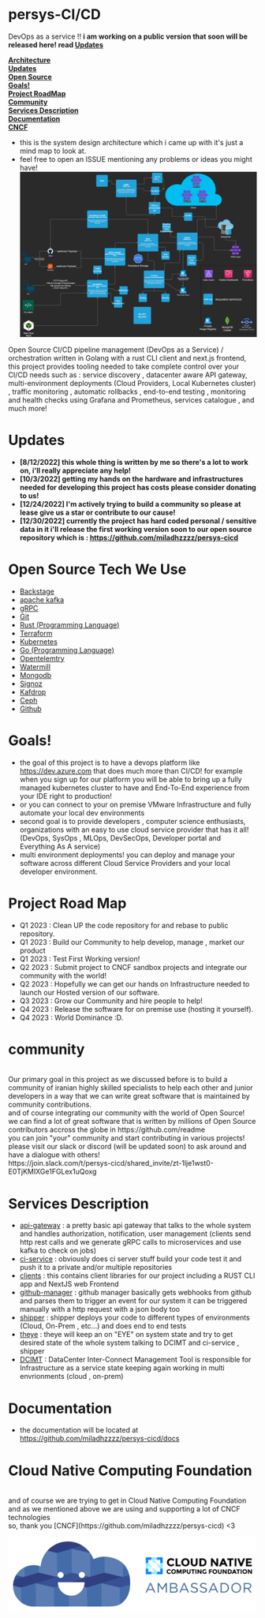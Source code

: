 # persys-CI/CD
DevOps as a service !! **i am working on a public version that soon will be released here! read [Updates](#Updates)**
<!-- TOC -->
**[Architecture](#persys-cicd)**
<br>
**[Updates](#Updates)**
<br>
**[Open Source]()**
<br>
**[Goals!](#Goals!)**
<br>
**[Project RoadMap]()**
<br>
**[Community](#community)**
<br>
**[Services Description]()**
<br>
**[Documentation](#Documentation)**
<br>
**[CNCF]()**
<!-- TOC -->
* this is the system design architecture which i came up with it's just a mind map to look at.
* feel free to open an ISSUE mentioning any problems or ideas you might have!
![](arch.png)

Open Source CI/CD pipeline management (DevOps as a Service) / orchestration written in Golang with a rust CLI client and next.js frontend,
this project provides tooling needed to take complete control over your CI/CD needs such as :
service discovery , datacenter aware API gateway, multi-environment deployments (Cloud Providers, Local Kubernetes cluster) , traffic monitoring , automatic rollbacks , end-to-end testing , monitoring and health checks using Grafana and Prometheus, services catalogue , and much more!
# Updates
* **[8/12/2022] this whole thing is written by me so there's a lot to work on, i'll really appreciate any help!**
* **[10/3/2022] getting my hands on the hardware and infrastructures needed for developing this project has costs please consider donating to us!**
* **[12/24/2022] I'm actively trying to build a community so please at lease give us a star or contribute to our cause!**
* **[12/30/2022] currently the project has hard coded personal / sensitive data in it i'll release the first working version soon to our open source repository which is : https://github.com/miladhzzzz/persys-cicd**

# Open Source Tech We Use
* [Backstage](https://github.com/backstage/backstage)
* [apache kafka](https://github.com/obsidiandynamics/kafdrop)
* [gRPC](https://github.com/grpc)
* [Git]()
* [Rust (Programming Language)]()
* [Terraform]()
* [Kubernetes]()
* [Go (Programming Language)]()
* [Opentelemtry](https://github.com/opentelemtry)
* [Watermill](https://github.com/watermill)
* [Mongodb](https://github.com/mongodb)
* [Signoz](https://github.com/signoz)
* [Kafdrop](https://github.com/obsidiandynamics/kafdrop)
* [Ceph](https://github.com/ceph)
* [Github](https://github.com)

# Goals!
* the goal of this project is to have a devops platform like https://dev.azure.com that does much more than CI/CD!
for example when you sign up for our platform you will be able to bring up a fully managed kubernetes cluster to have and End-To-End experience from your IDE right to production!
* or you can connect to your on premise VMware Infrastructure and fully automate your local dev environments
* second goal is to provide developers , computer science enthusiasts, organizations with an easy to use cloud service provider that has it all! (DevOps, SysOps , MLOps, DevSecOps, Developer portal and Everything As A service)
* multi environment deployments! you can deploy and manage your software across different Cloud Service Providers and your local developer environment.

# Project Road Map
* Q1 2023 : Clean UP the code repository for and rebase to public repository.
* Q1 2023 : Build our Community to help develop, manage , market our product
* Q1 2023 : Test First Working version!
* Q2 2023 : Submit project to CNCF sandbox projects and integrate our community with the world!
* Q2 2023 : Hopefully we can get our hands on Infrastructure needed to launch our Hosted version of our software.
* Q3 2023 : Grow our Community and hire people to help!
* Q4 2023 : Release the software for on premise use (hosting it yourself).
* Q4 2023 : World Dominance :D.

# community
  <br>
  Our primary goal in this project as we discussed before is to build a community of iranian highly skilled
  specialists to help each other and junior developers in a way that we can write great software that is maintained by
  community contributions.
  <br>
  and of course integrating our community with the world of Open Source!
  <br>
  we can find a lot of great software that is written by millions of Open Source contributors accross the globe in https://github.com/readme
  <br>
  you can join "your" community and start contributing in various projects! please visit our slack or discord (will be updated soon) to ask around and have a dialogue with others!
  <br>
  https://join.slack.com/t/persys-cicd/shared_invite/zt-1lje1wst0-E0TjKMIXGe1FGLex1uQoxg


# Services Description
* [api-gateway](https://github.com/miladhzzzz/persys-cicd) : a pretty basic api gateway that talks to the whole system and handles authorization, notification, user management (clients send http rest calls and we generate gRPC calls to microservices and use kafka to check on jobs)
* [ci-service](https://github.com/miladhzzzz/persys-cicd) : obviously does ci server stuff build your code test it and push it to a private and/or multiple repositories
* [clients](https://github.com/miladhzzzz/persys-cicd) : this contains client libraries for our project including a RUST CLI app and NextJS web Frontend
* [github-manager](https://github.com/miladhzzzz/persys-cicd) : github manager basically gets webhooks from github and parses them to trigger an event for our system it can be triggered manually with a http request with a json body too
* [shipper](https://github.com/miladhzzzz/persys-cicd) : shipper deploys your code to different types of environments (Cloud, On-Prem , etc...) and does end to end tests
* [theye](https://github.com/miladhzzzz/persys-cicd) : theye will keep an on "EYE" on system state and try to get desired state of the whole system talking to DCIMT and ci-service , shipper
* [DCIMT](https://github.com/miladhzzzz/persys-cicd) : DataCenter Inter-Connect Management Tool is responsible for Infrastructure as a service state keeping again working in multi envrionments (cloud , on-prem)

# Documentation
* the documentation will be located at https://github.com/miladhzzzz/persys-cicd/docs

# Cloud Native Computing Foundation
<br>
and of course we are trying to get in Cloud Native Computing Foundation and as we mentioned above we are using and supporting a lot of CNCF technologies
<br>
so, thank you [CNCF](https://github.com/miladhzzzz/persys-cicd) <3

![](cncf-ambassador.png)